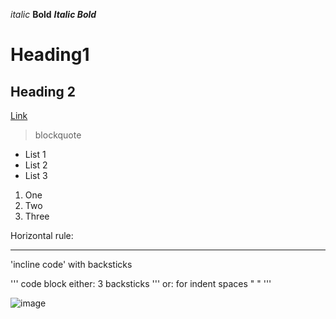 *italic*
**Bold**
***Italic Bold***
# Heading1
## Heading 2
[Link](tetris.io)
>blockquote

- List 1
- List 2
- List 3

1. One
2. Two
3. Three

Horizontal rule:

---

'incline code' with backsticks

'''
code block
either: 3 backsticks '''
or: for indent spaces "    "
'''

![image](https://user-images.githubusercontent.com/97646122/149254056-fca7456f-fa28-4a3a-8919-a4e7c37a3963.png)
